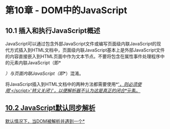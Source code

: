 # 第10章 - DOM中的JavaScript

## 10.1 插入和执行JavaScript概述

JavaScript可以通过包含外部JavaScript文件或编写页面级内联JavaScript的现代方式插入到HTML文档中，页面级内联JavaScript基本上是外部JavaScript文件的内容直接嵌入到HTML页面中作为文本节点。不要将包含在属性事件处理程序中的元素内联JavaScript（即*<div onclick="alert('yo')"></div>*）与页面内联JavaScript（即*<script>alert('hi')</script>*）混淆。

将JavaScript插入到HTML文档中的两种方法都需要使用*[<script>](http://www.whatwg.org/specs/web-apps/current-work/multipage/scripting-1.html#the-script-element)* [元素节点](http://www.whatwg.org/specs/web-apps/current-work/multipage/scripting-1.html#the-script-element)。*<script>*元素可以包含JavaScript代码，也可以用于使用*src*属性链接到外部JavaScript文件。下面的代码示例探讨了这两种方法。

实时代码：[http://jsfiddle.net/domenlightenment/g6T5F](http://jsfiddle.net/domenlightenment/g6T5F)

```
<!DOCTYPE html>
<html lang="en">
<body>

*<!-- external, cross domain JavaScript include* *-->*
<script src="http://cdnjs.cloudflare.com/ajax/libs/underscore.js/1.3.3/underscore-min.js"></script>

*<!-- page inline JavaScript* *-->*
<script>
console.log('hi');
</script>

</body>
</html>

```

### 注意事项

可以通过将JavaScript放置在元素属性事件处理程序中（即*<div onclick="alert('yo')"></div>*）和使用*javascript:*协议（例如*<a href="javascript:alert('yo')"></a>*）在DOM中插入和执行JavaScript，但这不再被视为现代实践。

尝试在同一个*<script>*元素中包含外部JavaScript文件和编写页面内联JavaScript将导致页面内联JavaScript被忽略，而外部JavaScript文件被下载并执行。

自闭合脚本标签（即*<script src="" />*）应该避免，除非您正在使用一些老式的XHTML。

*<script>*元素没有任何必需的属性，但提供以下可选属性：*async*、*charset*、*defer*、*src*和*type*。

页面内联JavaScript生成文本节点。这允许使用*innerHTML*和*textContent*来检索一行*<script>*的内容。然而，在浏览器解析DOM后将由JavaScript代码组成的新文本节点附加到DOM中，将不会执行新的JavaScript代码。它只是替换文本。

如果JavaScript代码包含字符串*'</script>'*，则必须使用*'<\/script>'*转义关闭*'/'*，以便解析器不认为这是真正的闭合*</script>*元素。

## 10.2 JavaScript默认同步解析

默认情况下，当DOM被解析并遇到一个*<script>*元素时，它将停止解析文档，阻止进一步的渲染和下载，并执行JavaScript。由于这种行为是阻塞的，不允许DOM的并行解析或JavaScript的执行，因此被认为是同步的。如果JavaScript是外部的html文档，阻塞会加剧，因为必须先下载JavaScript才能解析。在下面的代码示例中，我评论了浏览器在DOM中遇到几个*<script>*元素时发生的情况。

实时代码：[http://jsfiddle.net/domenlightenment/rF3Lh](http://jsfiddle.net/domenlightenment/rF3Lh)

```
<!DOCTYPE html>
<html lang="en">
<body>

**<!-- stop document parsing, block document parsing, load js, exectue js, then resume document parsing...* *-->* ***<script src="http://cdnjs.cloudflare.com/ajax/libs/underscore.js/1.3.3/underscore-min.js"></script>***<!-- stop document parsing, block document parsing, exectue js, then resume document parsing...* *-->***<script>console.log('hi');</script>** ****</body>
</html>****** 
```

*****您应该注意内联脚本和外部脚本在加载阶段的差异。

### 注释

*<script>*元素的默认阻塞特性对HTML网页的视觉渲染性能和感知性能有显著影响。如果在html页面的开头有几个脚本元素，除了下载和执行，没有其他事情发生（例如DOM解析和资源加载），直到每个脚本按顺序下载和执行。

## 10.3 推迟下载和执行外部JavaScript使用*defer*

*<script>*元素有一个名为*defer*的属性，它将延迟外部JavaScript文件的阻塞、下载和执行，直到浏览器解析了闭合的*<html>*节点。使用此属性简单地推迟了当Web浏览器遇到*<script>*节点时通常发生的事情。在下面的代码中，我将每个外部JavaScript文件推迟到最后遇到*<html>*。

实时代码：[http://jsfiddle.net/domenlightenment/HDegp](http://jsfiddle.net/domenlightenment/HDegp)

```
<!DOCTYPE html>
<html lang="en">
<body>

*<!-- defer, don't block just ignore this until the <html> element node is parsed -->*
<script defer src="http://cdnjs.cloudflare.com/ajax/libs/underscore.js/1.3.3/underscore-min.js"></script>*<!-- defer, don't block just ignore this until the <html> element node is parsed* *-->*
<script defer src="http://cdnjs.cloudflare.com/ajax/libs/jquery/1.7.2/jquery.min.js"></script>

*<!-- defer, don't block just ignore this until the <html> element node is parsed* *-->*
<script defer src="http://cdnjs.cloudflare.com/ajax/libs/jquery-mousewheel/3.0.6/jquery.mousewheel.min.js"></script>

<script>
*//We know that jQuery is not avaliable because this occurs before the closing <html> element*
console.log(window['jQuery'] === undefined); *//logs true*

*//Only after everything is loaded can we safley conclude that jQuery was loaded and parsed*
document.body.onload = function(){console.log(jQuery().jquery)}; *//logs function*
</script> 

</body>
</html>

```

### 注释

根据规范，延迟脚本应该按照文档顺序执行，并在*DOMContentLoaded*事件之前执行。然而，现代浏览器对此规范的遵守并不一致。

*defer*是一个布尔属性，它没有值。

一些浏览器支持延迟内联脚本，但这在现代浏览器中并不常见。

使用*defer*的假设是在延迟执行的JavaScript中不使用*document.write()*。

## 10.4 使用*async*异步下载和执行外部JavaScript文件

*<script>*元素有一个名为*async*的属性，当Web浏览器构建DOM时，它将覆盖*<script>*元素的顺序阻塞特性。通过使用此属性，我们告诉浏览器不要阻止构建（即DOM解析，包括下载其他资源如图像、样式表等...）html页面，并放弃顺序加载。

通过使用*async*属性，文件会并行加载，并按照下载顺序解析一旦它们完全下载。在下面的代码中，我解释了在Web浏览器解析和渲染HTML文档时发生的情况。

实时代码：[http://jsfiddle.net/domenlightenment/](http://jsfiddle.net/domenlightenment/)

```
<!DOCTYPE html>
<html lang="en">
<body>

****<!-- Don't block, just start downloading and then parse the file when it's done downloading -->***
<script **async** src="http://cdnjs.cloudflare.com/ajax/libs/underscore.js/1.3.3/underscore-min.js"></script>**<!-- Don't block, just start downloading and then parse the file when it's done downloading -->* <script **async** src="http://cdnjs.cloudflare.com/ajax/libs/jquery/1.7.2/jquery.min.js"></script> *<!-- Don't block, just start downloading and then parse the file when it's done downloading -->* <script **async** src="http://cdnjs.cloudflare.com/ajax/libs/jquery-mousewheel/3.0.6/jquery.mousewheel.min.js"></script>
 *<script>
*// we have no idea if jQuery has been loaded yet likley not yet...*
console.log(window['jQuery'] === undefined);*//logs true*

*//Only after everything is loaded can we safley conclude that jQuery was loaded and parsed*
document.body.onload = function(){console.log(jQuery().jquery)}*;
</script> 

</body>
</html>**** 
```

***### 注意事项

IE 10支持*async*，但IE 9不支持

使用*async*属性的一个主要缺点是JavaScript文件可能会按照它们在DOM中包含的顺序被解析。这会引发依赖管理问题。

*async*是一个布尔属性，它没有值

通过使用*async*，假设JavaScript中没有使用*document.write()*，那么将会被推迟的JavaScript不会出现问题

如果在*<script>*元素上同时使用*async*和*defer*，*async*属性将覆盖*defer*。

## 10.5 强制异步下载和解析外部JavaScript使用动态*<script>*

强制Web浏览器进行异步JavaScript下载和解析的已知方法，而不使用*async*属性，是通过编程方式创建包含外部JavaScript文件的*<script>*元素，并将其插入DOM中。在下面的代码中，我通过编程方式创建*<script>*元素节点，然后将其附加到*<body>*元素中，这迫使浏览器将*<script>*元素异步处理。

实时代码：[http://jsfiddle.net/domenlightenment/du94d](http://jsfiddle.net/domenlightenment/du94d)

```
<!DOCTYPE html>
<html lang="en">
<body>

*<!-- Don't block, just start downloading and then parse the file when it's done downloading -->*
<script>
var underscoreScript = document.createElement("script"); 
underscoreScript.src = "http://cdnjs.cloudflare.com/ajax/libs/underscore.js/1.3.3/underscore-min.js"; 
document.body.appendChild(underscoreScript);
</script>

*<!-- Don't block, just start downloading and then parse the file when it's done downloading -->*
<script>
var jqueryScript = document.createElement("script");
jqueryScript.src = "http://cdnjs.cloudflare.com/ajax/libs/jquery/1.7.2/jquery.min.js"; 
document.body.appendChild(jqueryScript);
</script>

*<!-- Don't block, just start downloading and then parse the file when it's done downloading -->*
<script>
var mouseWheelScript = document.createElement("script");
mouseWheelScript.src = "http://cdnjs.cloudflare.com/ajax/libs/jquery-mousewheel/3.0.6/jquery.mousewheel.min.js"; 
document.body.appendChild(mouseWheelScript);
</script>

<script>
*//Only after everything is loaded can we safley conclude that jQuery was loaded and parsed*
document.body.onload = function(){console.log(jQuery().jquery)}*;
</script>

</body>
</html>* 
```

*### 注意事项

使用动态*<script>*元素的一个主要缺点是JavaScript文件可能会按照它们在DOM中包含的顺序被解析。这会引发依赖管理问题。

## 10.6 使用异步*<script>*的*onload*回调，以便我们知道何时加载完成

*<script>*元素支持一个加载事件（即*onload*）处理程序，一旦外部JavaScript文件被加载和执行，它将执行。在下面的代码中，我利用*onload*事件来创建一个回调，程序化地通知我们JavaScript文件何时被下载和执行。

实时代码：[http://jsfiddle.net/domenlightenment/XzAFx](http://jsfiddle.net/domenlightenment/XzAFx)

```
<!DOCTYPE html>
<html lang="en">
<body>

*<!-- Don't block, just start downloading and then parse the file when it's done downloading -->*
<script>
var underscoreScript = document.createElement("script"); 
underscoreScript.src = "http://cdnjs.cloudflare.com/ajax/libs/underscore.js/1.3.3/underscore-min.js";
underscoreScript.onload = function(){console.log('underscsore is loaded and exectuted');};
document.body.appendChild(underscoreScript);
</script>

*<!-- Don't block, just start downloading and then parse the file when it's done downloading -->*
<script async src="http://cdnjs.cloudflare.com/ajax/libs/jquery/1.7.2/jquery.min.js" onload="console.log('jQuery is loaded and exectuted');"></script>

</body>
</html>

```

### 注意事项

*onload*事件只是冰山一角[在支持*onload*的地方可用](http://pieisgood.org/test/script-link-events/)，你还可以使用*onerror*、*load*和*error*。

## 10.7 谨慎处理*<script>*在HTML中的位置以进行DOM操作

鉴于*<script>*元素的同步性质，如果将其放置在HTML文档的*<head>*元素中，会出现时间问题，如果JavaScript执行依赖于在*<script>*之前的任何DOM，那么会出现JavaScript错误。简而言之，如果在操作DOM的JavaScript在其之前执行，你将会得到一个JavaScript错误。通过以下代码示例证明：

实时代码：N/A

```
<!DOCTYPE html>
<html lang="en">
<head>
*<!-- stop parsing, block parsing, exectue js then resume... -->*
<script>
*//we can't script the body element yet, its null, not even been parsed by the browser, its not in the DOM yet* 
console.log(document.body.innerHTML); *//logs Uncaught TypeError: Cannot read property 'innerHTML' of null* 
</script>
</head>
<body>
<strong>Hi</strong>
</body>
</html>

```

许多开发者，我自己也是其中之一，因此会尝试将所有*<script>*元素放置在闭合的*</body>*元素之前。通过这样做，你可以放心地确保*<script>*前面的DOM已经被解析并准备好进行脚本编写。此外，这种策略还将消除对DOM就绪事件的依赖，这可以使代码库更加清晰。

## 10.8 获取DOM中*<script>*元素的列表

从文档对象中提供的*document.scripts*属性提供了一个列表（即*HTMLCollection*），其中包含当前DOM中的所有脚本。在下面的代码中，我利用这个属性来访问每个*<script>*元素的*src*属性。

内联代码：N/A

```
<!DOCTYPE html>
<html lang="en">
<body>
<script src="http://cdnjs.cloudflare.com/ajax/libs/underscore.js/1.3.3/underscore-min.js"></script>
<script src="http://cdnjs.cloudflare.com/ajax/libs/jquery/1.7.2/jquery.min.js"></script>
<script src="http://cdnjs.cloudflare.com/ajax/libs/jquery-mousewheel/3.0.6/jquery.mousewheel.min.js"></script>

<script>​
Array.prototype.slice.call(document.scripts).forEach(function(elm){
	console.log(elm); 
});*//will log each script element in the document*
</script> 

</body>
</html>

```*********

